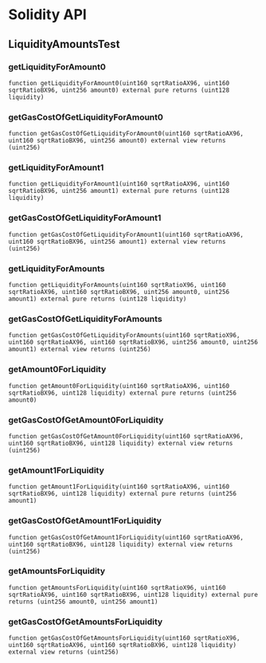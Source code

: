 # Solidity API

## LiquidityAmountsTest

### getLiquidityForAmount0

```solidity
function getLiquidityForAmount0(uint160 sqrtRatioAX96, uint160 sqrtRatioBX96, uint256 amount0) external pure returns (uint128 liquidity)
```

### getGasCostOfGetLiquidityForAmount0

```solidity
function getGasCostOfGetLiquidityForAmount0(uint160 sqrtRatioAX96, uint160 sqrtRatioBX96, uint256 amount0) external view returns (uint256)
```

### getLiquidityForAmount1

```solidity
function getLiquidityForAmount1(uint160 sqrtRatioAX96, uint160 sqrtRatioBX96, uint256 amount1) external pure returns (uint128 liquidity)
```

### getGasCostOfGetLiquidityForAmount1

```solidity
function getGasCostOfGetLiquidityForAmount1(uint160 sqrtRatioAX96, uint160 sqrtRatioBX96, uint256 amount1) external view returns (uint256)
```

### getLiquidityForAmounts

```solidity
function getLiquidityForAmounts(uint160 sqrtRatioX96, uint160 sqrtRatioAX96, uint160 sqrtRatioBX96, uint256 amount0, uint256 amount1) external pure returns (uint128 liquidity)
```

### getGasCostOfGetLiquidityForAmounts

```solidity
function getGasCostOfGetLiquidityForAmounts(uint160 sqrtRatioX96, uint160 sqrtRatioAX96, uint160 sqrtRatioBX96, uint256 amount0, uint256 amount1) external view returns (uint256)
```

### getAmount0ForLiquidity

```solidity
function getAmount0ForLiquidity(uint160 sqrtRatioAX96, uint160 sqrtRatioBX96, uint128 liquidity) external pure returns (uint256 amount0)
```

### getGasCostOfGetAmount0ForLiquidity

```solidity
function getGasCostOfGetAmount0ForLiquidity(uint160 sqrtRatioAX96, uint160 sqrtRatioBX96, uint128 liquidity) external view returns (uint256)
```

### getAmount1ForLiquidity

```solidity
function getAmount1ForLiquidity(uint160 sqrtRatioAX96, uint160 sqrtRatioBX96, uint128 liquidity) external pure returns (uint256 amount1)
```

### getGasCostOfGetAmount1ForLiquidity

```solidity
function getGasCostOfGetAmount1ForLiquidity(uint160 sqrtRatioAX96, uint160 sqrtRatioBX96, uint128 liquidity) external view returns (uint256)
```

### getAmountsForLiquidity

```solidity
function getAmountsForLiquidity(uint160 sqrtRatioX96, uint160 sqrtRatioAX96, uint160 sqrtRatioBX96, uint128 liquidity) external pure returns (uint256 amount0, uint256 amount1)
```

### getGasCostOfGetAmountsForLiquidity

```solidity
function getGasCostOfGetAmountsForLiquidity(uint160 sqrtRatioX96, uint160 sqrtRatioAX96, uint160 sqrtRatioBX96, uint128 liquidity) external view returns (uint256)
```

